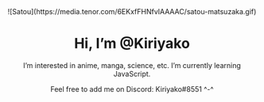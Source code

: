 <div align="center">
![Satou](https://media.tenor.com/6EKxfFHNfvIAAAAC/satou-matsuzaka.gif)

# Hi, I’m @Kiriyako
I’m interested in anime, manga, science, etc.
I’m currently learning JavaScript.

Feel free to add me on Discord: Kiriyako#8551 ^-^
</div> 
